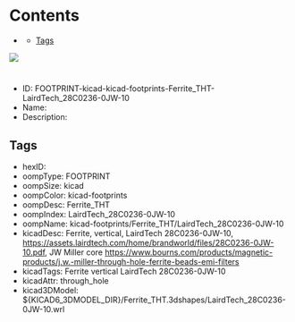 



Contents
========

* [](#)
	* [Tags](#tags)
  
![][im]
# 

- ID: FOOTPRINT-kicad-kicad-footprints-Ferrite_THT-LairdTech_28C0236-0JW-10
- Name: 
- Description: 

## Tags

- hexID: 
- oompType: FOOTPRINT
- oompSize: kicad
- oompColor: kicad-footprints
- oompDesc: Ferrite_THT
- oompIndex: LairdTech_28C0236-0JW-10
- oompName: kicad-footprints/Ferrite_THT/LairdTech_28C0236-0JW-10
- kicadDesc: Ferrite, vertical, LairdTech 28C0236-0JW-10, https://assets.lairdtech.com/home/brandworld/files/28C0236-0JW-10.pdf, JW Miller core https://www.bourns.com/products/magnetic-products/j.w.-miller-through-hole-ferrite-beads-emi-filters
- kicadTags: Ferrite vertical LairdTech 28C0236-0JW-10
- kicadAttr: through_hole
- kicad3DModel: ${KICAD6_3DMODEL_DIR}/Ferrite_THT.3dshapes/LairdTech_28C0236-0JW-10.wrl



[im]: image.png
